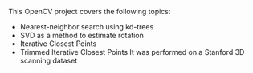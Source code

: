 This OpenCV project covers the following topics:
  - Nearest-neighbor search using kd-trees
  - SVD as a method to estimate rotation
  - Iterative Closest Points
  - Trimmed Iterative Closest Points
It was performed on a Stanford 3D scanning dataset
